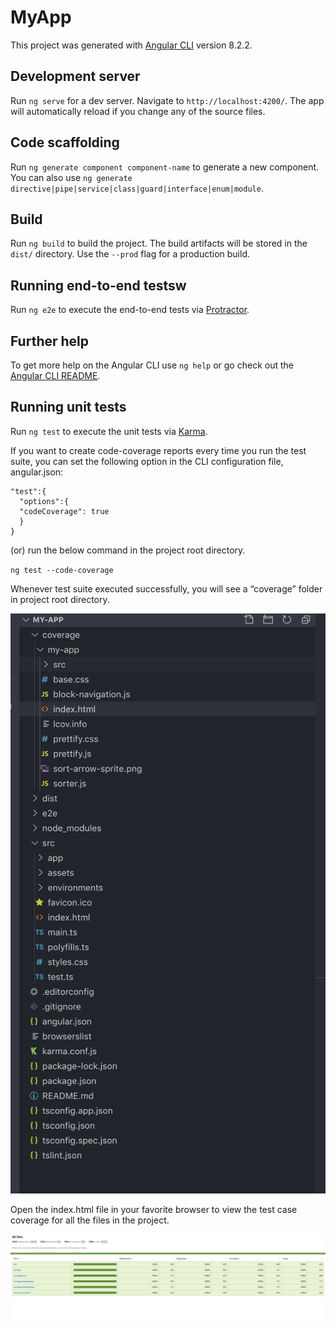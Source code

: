 # MyApp

This project was generated with [Angular CLI](https://github.com/angular/angular-cli) version 8.2.2.

## Development server

Run `ng serve` for a dev server. Navigate to `http://localhost:4200/`. The app will automatically reload if you change any of the source files.

## Code scaffolding

Run `ng generate component component-name` to generate a new component. You can also use `ng generate directive|pipe|service|class|guard|interface|enum|module`.

## Build

Run `ng build` to build the project. The build artifacts will be stored in the `dist/` directory. Use the `--prod` flag for a production build.

## Running end-to-end testsw

Run `ng e2e` to execute the end-to-end tests via [Protractor](http://www.protractortest.org/).

## Further help

To get more help on the Angular CLI use `ng help` or go check out the [Angular CLI README](https://github.com/angular/angular-cli/blob/master/README.md).

## Running unit tests

Run `ng test` to execute the unit tests via [Karma](https://karma-runner.github.io).

If you want to create code-coverage reports every time you run the test suite, you can set the following option in the CLI configuration file, angular.json:

```
"test":{
  "options":{
  "codeCoverage": true
  }
}
```

(or) run the below command in the project root directory.

`ng test --code-coverage`

Whenever test suite executed successfully, you will see a “coverage” folder in project root directory.

![avatar](./screenshot/directory.png)

Open the index.html file in your favorite browser to view the test case coverage for all the files in the project.

![avatar](./screenshot/coverage-res.png)
